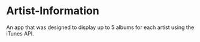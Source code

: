 # Artist-Information
An app that was designed to display up to 5 albums for each artist using the iTunes API. 
